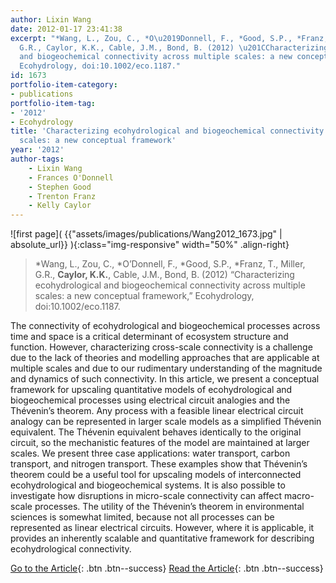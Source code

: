 ```yaml
---
author: Lixin Wang
date: 2012-01-17 23:41:38
excerpt: "*Wang, L., Zou, C., *O\u2019Donnell, F., *Good, S.P., *Franz, T., Miller,
  G.R., Caylor, K.K., Cable, J.M., Bond, B. (2012) \u201CCharacterizing ecohydrological
  and biogeochemical connectivity across multiple scales: a new conceptual framework,\u201D
  Ecohydrology, doi:10.1002/eco.1187."
id: 1673
portfolio-item-category:
- publications
portfolio-item-tag:
- '2012'
- Ecohydrology
title: 'Characterizing ecohydrological and biogeochemical connectivity across multiple
  scales: a new conceptual framework'
year: '2012'
author-tags:
    - Lixin Wang
    - Frances O'Donnell
    - Stephen Good
    - Trenton Franz
    - Kelly Caylor
---
```


![first page]( {{"assets/images/publications/Wang2012_1673.jpg" | absolute_url}} ){:class="img-responsive" width="50%" .align-right}

> \*Wang, L., Zou, C., \*O’Donnell, F., \*Good, S.P., \*Franz, T., Miller, G.R., **Caylor, K.K.**, Cable, J.M., Bond, B. (2012) “Characterizing ecohydrological and biogeochemical connectivity across multiple scales: a new conceptual framework,” Ecohydrology, doi:10.1002/eco.1187.


The connectivity of ecohydrological and biogeochemical processes across time and space is a critical determinant of ecosystem structure and function. However, characterizing cross-scale connectivity is a challenge due to the lack of theories and modelling approaches that are applicable at multiple scales and due to our rudimentary understanding of the magnitude and dynamics of such connectivity. In this article, we present a conceptual framework for upscaling quantitative models of ecohydrological and biogeochemical processes using electrical circuit analogies and the Thévenin’s theorem. Any process with a feasible linear electrical circuit analogy can be represented in larger scale models as a simplified Thévenin equivalent. The Thévenin equivalent behaves identically to the original circuit, so the mechanistic features of the model are maintained at larger scales. We present three case applications: water transport, carbon transport, and nitrogen transport. These examples show that Thévenin’s theorem could be a useful tool for upscaling models of interconnected ecohydrological and biogeochemical systems. It is also possible to investigate how disruptions in micro-scale connectivity can affect macro-scale processes. The utility of the Thévenin’s theorem in environmental sciences is somewhat limited, because not all processes can be represented as linear electrical circuits. However, where it is applicable, it provides an inherently scalable and quantitative framework for describing ecohydrological connectivity.


[Go to the Article](http://dx.doi.org/10.1002/eco.187){: .btn .btn--success}
[Read the Article](https://www.dropbox.com/s/lfjy93cuec5fnl8/Ecohydrol.%202012%20Wang.pdf){: .btn .btn--success}